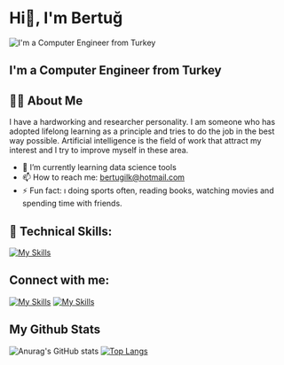 # Hi👋, I'm Bertuğ
![I'm a Computer Engineer from Turkey](https://i.pinimg.com/originals/01/2d/fc/012dfc3300856f39ecfad5ca682c1b37.gif)

## I'm a Computer Engineer from Turkey

## 🙋‍♂️ About Me

I have a hardworking and researcher personality. I am someone who has adopted lifelong learning as a principle and tries to do the job in the best way possible. Artificial intelligence is the field of work that attract my interest and I try to improve myself in these area.

- 🌱 I’m currently learning data science tools 
- 📫 How to reach me: bertugilk@hotmail.com 
- ⚡ Fun fact: ı doing sports often, reading books, watching movies and spending time with friends. 

## 🚀 Technical Skills:
[![My Skills](https://skillicons.dev/icons?i=python,cpp,c,java,tensorflow,pytorch,mysql)](https://skillicons.dev)


## Connect with me:

[![My Skills](https://skillicons.dev/icons?i=github)](https://github.com/bertugilk)
[![My Skills](https://skillicons.dev/icons?i=linkedin)](https://www.linkedin.com/in/bertu%C4%9F-ilk-172066163/)

## My Github Stats

![Anurag's GitHub stats](https://github-readme-stats.vercel.app/api?username=bertugilk&theme=dark&show_icons=true)
[![Top Langs](https://github-readme-stats.vercel.app/api/top-langs/?username=bertugilk&layout=compact)](https://github.com/anuraghazra/github-readme-stats)
